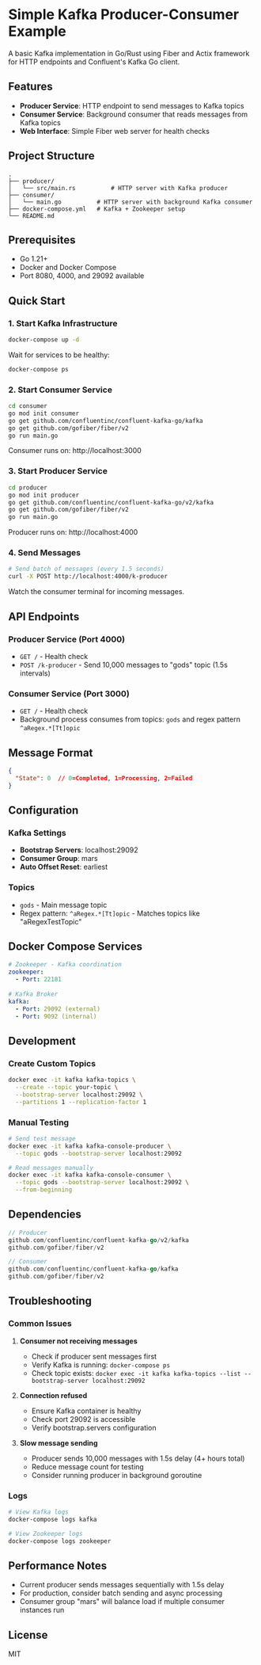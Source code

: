 # Simple Kafka Producer-Consumer Example

A basic Kafka implementation in Go/Rust using Fiber and Actix framework for HTTP endpoints and Confluent's Kafka Go client.

## Features

- **Producer Service**: HTTP endpoint to send messages to Kafka topics
- **Consumer Service**: Background consumer that reads messages from Kafka topics
- **Web Interface**: Simple Fiber web server for health checks

## Project Structure

```
.
├── producer/
│   └── src/main.rs          # HTTP server with Kafka producer
├── consumer/
│   └── main.go          # HTTP server with background Kafka consumer
├── docker-compose.yml   # Kafka + Zookeeper setup
└── README.md
```

## Prerequisites

- Go 1.21+
- Docker and Docker Compose
- Port 8080, 4000, and 29092 available

## Quick Start

### 1. Start Kafka Infrastructure

```bash
docker-compose up -d
```

Wait for services to be healthy:
```bash
docker-compose ps
```

### 2. Start Consumer Service

```bash
cd consumer
go mod init consumer
go get github.com/confluentinc/confluent-kafka-go/kafka
go get github.com/gofiber/fiber/v2
go run main.go
```

Consumer runs on: http://localhost:3000

### 3. Start Producer Service

```bash
cd producer
go mod init producer  
go get github.com/confluentinc/confluent-kafka-go/v2/kafka
go get github.com/gofiber/fiber/v2
go run main.go
```

Producer runs on: http://localhost:4000

### 4. Send Messages

```bash
# Send batch of messages (every 1.5 seconds)
curl -X POST http://localhost:4000/k-producer
```

Watch the consumer terminal for incoming messages.

## API Endpoints

### Producer Service (Port 4000)

- `GET /` - Health check
- `POST /k-producer` - Send 10,000 messages to "gods" topic (1.5s intervals)

### Consumer Service (Port 3000)

- `GET /` - Health check
- Background process consumes from topics: `gods` and regex pattern `^aRegex.*[Tt]opic`

## Message Format

```json
{
  "State": 0  // 0=Completed, 1=Processing, 2=Failed
}
```

## Configuration

### Kafka Settings

- **Bootstrap Servers**: localhost:29092
- **Consumer Group**: mars
- **Auto Offset Reset**: earliest

### Topics

- `gods` - Main message topic
- Regex pattern: `^aRegex.*[Tt]opic` - Matches topics like "aRegexTestTopic"

## Docker Compose Services

```yaml
# Zookeeper - Kafka coordination
zookeeper:
  - Port: 22181
  
# Kafka Broker  
kafka:
  - Port: 29092 (external)
  - Port: 9092 (internal)
```

## Development

### Create Custom Topics

```bash
docker exec -it kafka kafka-topics \
  --create --topic your-topic \
  --bootstrap-server localhost:29092 \
  --partitions 1 --replication-factor 1
```

### Manual Testing

```bash
# Send test message
docker exec -it kafka kafka-console-producer \
  --topic gods --bootstrap-server localhost:29092

# Read messages manually  
docker exec -it kafka kafka-console-consumer \
  --topic gods --bootstrap-server localhost:29092 \
  --from-beginning
```

## Dependencies

```go
// Producer
github.com/confluentinc/confluent-kafka-go/v2/kafka
github.com/gofiber/fiber/v2

// Consumer  
github.com/confluentinc/confluent-kafka-go/kafka
github.com/gofiber/fiber/v2
```

## Troubleshooting

### Common Issues

1. **Consumer not receiving messages**
   - Check if producer sent messages first
   - Verify Kafka is running: `docker-compose ps`
   - Check topic exists: `docker exec -it kafka kafka-topics --list --bootstrap-server localhost:29092`

2. **Connection refused**
   - Ensure Kafka container is healthy
   - Check port 29092 is accessible
   - Verify bootstrap.servers configuration

3. **Slow message sending**
   - Producer sends 10,000 messages with 1.5s delay (4+ hours total)
   - Reduce message count for testing
   - Consider running producer in background goroutine

### Logs

```bash
# View Kafka logs
docker-compose logs kafka

# View Zookeeper logs  
docker-compose logs zookeeper
```

## Performance Notes

- Current producer sends messages sequentially with 1.5s delay
- For production, consider batch sending and async processing
- Consumer group "mars" will balance load if multiple consumer instances run

## License

MIT
